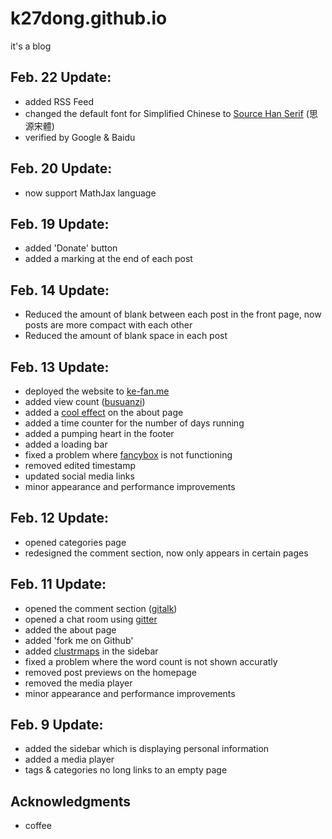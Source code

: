 # k27dong.github.io
it's a blog

## Feb. 22 Update:
- added RSS Feed
- changed the default font for Simplified Chinese to <a href="https://source.typekit.com/source-han-serif/cn/">Source Han Serif</a> (思源宋體)
- verified by Google & Baidu

## Feb. 20 Update:
- now support MathJax language

## Feb. 19 Update:
- added 'Donate' button
- added a marking at the end of each post

## Feb. 14 Update:
- Reduced the amount of blank between each post in the front page, now posts are more compact with each other
- Reduced the amount of blank space in each post

## Feb. 13 Update:
- deployed the website to <a href="http://ke-fan.me">ke-fan.me</a>
- added view count (<a href="https://busuanzi.ibruce.info/">busuanzi</a>)
- added a <a href="https://github.com/hustcc/canvas-nest.js">cool effect</a> on the about page
- added a time counter for the number of days running
- added a pumping heart in the footer
- added a loading bar
- fixed a problem where <a href="https://github.com/theme-next/theme-next-fancybox3">fancybox</a> is not functioning
- removed edited timestamp
- updated social media links
- minor appearance and performance improvements

## Feb. 12 Update:
- opened categories page
- redesigned the comment section, now only appears in certain pages

## Feb. 11 Update:
- opened the comment section (<a href="https://github.com/gitalk/gitalk">gitalk</a>)
- opened a chat room using <a href="https://gitter.im">gitter</a>
- added the about page
- added 'fork me on Github'
- added <a href="https://clustrmaps.com/">clustrmaps</a> in the sidebar
- fixed a problem where the word count is not shown accuratly
- removed post previews on the homepage
- removed the media player
- minor appearance and performance improvements

## Feb. 9 Update:
- added the sidebar which is displaying personal information
- added a media player
- tags & categories no long links to an empty page

## Acknowledgments
- coffee